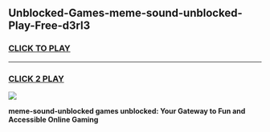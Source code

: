 
## Unblocked-Games-meme-sound-unblocked-Play-Free-d3rl3
<h3>
<a href="https://premium76.site?title=meme-sound-unblocked&ref=21A">CLICK TO PLAY</a></h3>
<hr>

<h3>
<a href="https://premium76.site?title=meme-sound-unblocked&ref=21A">CLICK 2 PLAY</a>
  
</h3>

<a href="https://premium76.site?title=meme-sound-unblocked&ref=21A"><img src="https://clearcache.store/games.png"></a>


**meme-sound-unblocked games unblocked: Your Gateway to Fun and Accessible Online Gaming**

